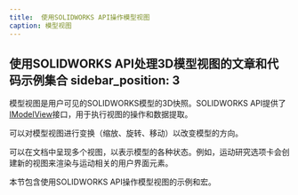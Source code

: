 ```yaml
---
title:  使用SOLIDWORKS API操作模型视图
caption: 模型视图
---
```

 使用SOLIDWORKS API处理3D模型视图的文章和代码示例集合
sidebar_position: 3
---
模型视图是用户可见的SOLIDWORKS模型的3D快照。SOLIDWORKS API提供了[IModelView](https://help.solidworks.com/2018/english/api/sldworksapi/SolidWorks.Interop.sldworks~SolidWorks.Interop.sldworks.IModelView.html)接口，用于执行视图的操作和数据提取。

可以对模型视图进行变换（缩放、旋转、移动）以改变模型的方向。

可以在文档中呈现多个视图，以表示模型的各种状态。例如，运动研究选项卡会创建新的视图来渲染与运动相关的用户界面元素。

本节包含使用SOLIDWORKS API操作模型视图的示例和宏。